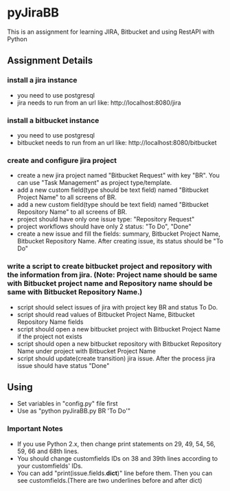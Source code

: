 # pyJiraBB
This is an assignment for learning JIRA, Bitbucket and using RestAPI with Python

## Assignment Details

### install a jira instance
* you need to use postgresql
* jira needs to run from an url like: http://localhost:8080/jira
 
### install a bitbucket instance
* you need to use postgresql
* bitbucket needs to run from an url like: http://localhost:8080/bitbucket
 
### create and configure jira project
* create a new jira project named "Bitbucket Request" with key "BR". You can use "Task Management" as project type/template.
* add a new custom field(type should be text field) named "Bitbucket Project Name" to all screens of BR.
* add a new custom field(type should be text field) named "Bitbucket Repository Name" to all screens of BR.
* project should have only one issue type: "Repository Request"
* project workflows should have only 2 status: "To Do", "Done"
* create a new issue and fill the fields: summary, Bitbucket Project Name, Bitbucket Repository Name. After creating issue, its status should be "To Do"
 
### write a script to create bitbucket project and repository with the information from jira. (Note: Project name should be same with Bitbucket project name and Repository name should be same with Bitbucket Repository Name.)
* script should select issues of jira with project key BR and status To Do.
* script should read values of Bitbucket Project Name, Bitbucket Repository Name fields
* script should open a new bitbucket project with Bitbucket Project Name if the project not exists
* script should open a new bitbucket repository with Bitbucket Repository Name under project with Bitbucket Project Name
* script should update(create transition) jira issue. After the process jira issue should have status "Done"

## Using

* Set variables in "config.py" file first
* Use as "python pyJiraBB.py BR 'To Do'"

### Important Notes

* If you use Python 2.x, then change print statements on 29, 49, 54, 56, 59, 66 and 68th lines.
* You should change customfields IDs on 38 and 39th lines according to your customfields' IDs.
* You can add "print(issue.fields.__dict__)" line before them. Then you can see customfields.(There are two underlines before and after dict)
